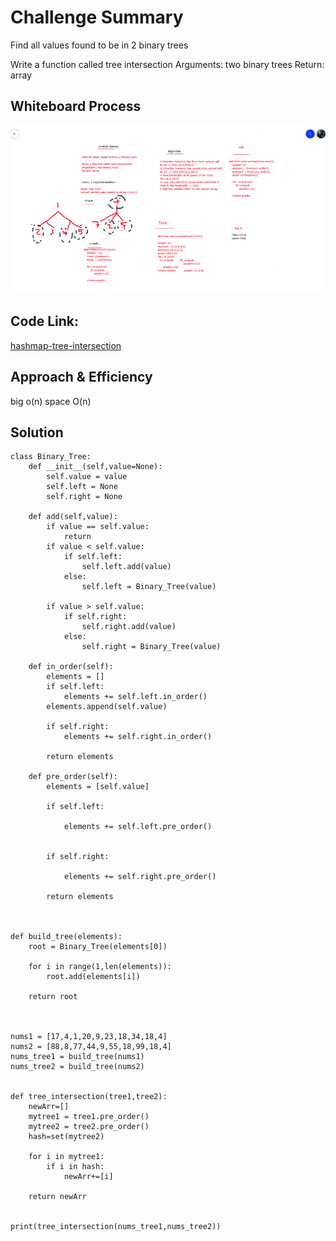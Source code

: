 # Challenge Summary
Find all values found to be in 2 binary trees

Write a function called tree intersection
Arguments: two binary trees
Return: array

## Whiteboard Process

![word](./treeHash.png)

## Code Link:
[hashmap-tree-intersection](https://github.com/Obada-gh/data-structures-and-algorithms-401/tree/main/Data-Structures/python/hashmap-tree-intersection/hashmap_tree_intersection/treeHash.py)

## Approach & Efficiency
big o(n)
space O(n)


## Solution
```
class Binary_Tree:
    def __init__(self,value=None):
        self.value = value
        self.left = None
        self.right = None

    def add(self,value):
        if value == self.value:
            return
        if value < self.value:
            if self.left:
                self.left.add(value)
            else:
                self.left = Binary_Tree(value)
        
        if value > self.value:
            if self.right:
                self.right.add(value)
            else:
                self.right = Binary_Tree(value)
    
    def in_order(self):
        elements = []
        if self.left:
            elements += self.left.in_order()
        elements.append(self.value)

        if self.right:
            elements += self.right.in_order()
        
        return elements

    def pre_order(self):
        elements = [self.value]

        if self.left:
  
            elements += self.left.pre_order()
       

        if self.right:

            elements += self.right.pre_order()
        
        return elements



def build_tree(elements):
    root = Binary_Tree(elements[0])

    for i in range(1,len(elements)):
        root.add(elements[i])

    return root



nums1 = [17,4,1,20,9,23,18,34,18,4]
nums2 = [88,8,77,44,9,55,18,99,18,4]
nums_tree1 = build_tree(nums1)
nums_tree2 = build_tree(nums2)


def tree_intersection(tree1,tree2):
    newArr=[]
    mytree1 = tree1.pre_order()
    mytree2 = tree2.pre_order()
    hash=set(mytree2)

    for i in mytree1:
        if i in hash:
            newArr+=[i]
    
    return newArr


print(tree_intersection(nums_tree1,nums_tree2))
    
```
